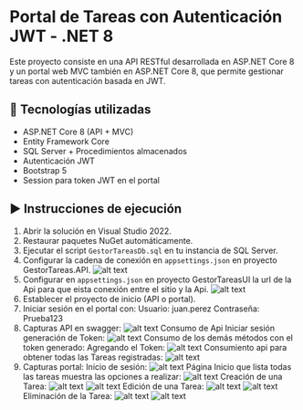 # Portal de Tareas con Autenticación JWT - .NET 8

Este proyecto consiste en una API RESTful desarrollada en ASP.NET Core 8 y un portal web MVC también en ASP.NET Core 8, que permite gestionar tareas con autenticación basada en JWT.

## 🔧 Tecnologías utilizadas
- ASP.NET Core 8 (API + MVC)
- Entity Framework Core
- SQL Server + Procedimientos almacenados
- Autenticación JWT
- Bootstrap 5
- Session para token JWT en el portal

## ▶️ Instrucciones de ejecución

1. Abrir la solución en Visual Studio 2022.
2. Restaurar paquetes NuGet automáticamente.
3. Ejecutar el script `GestorTareasDb.sql` en tu instancia de SQL Server.
4. Configurar la cadena de conexión en `appsettings.json` en proyecto GestorTareas.API.
    ![alt text](image-1.png)
5. Configurar en `appsettings.json` en proyecto GestorTareasUI la url de la Api para que eista conexión entre el sitio y la Api.
      ![alt text](image.png)
5. Establecer el proyecto de inicio (API o portal).
6. Iniciar sesión en el portal con: 
    Usuario:    juan.perez
	Contraseña: Prueba123
7. Capturas API en swagger:
    ![alt text](image-2.png)
    Consumo de Api Iniciar sesión  generación de Token: 
    ![alt text](image-4.png)
    Consumo de los demás métodos con el token generado:
        Agregando el Token: ![alt text](image-5.png)
        Consumiento api para obtener todas las Tareas registradas: ![alt text](image-6.png)
8. Capturas portal: 
    Inicio de sesión: 
      ![alt text](image-3.png)
    Página Inicio que lista todas las tareas  muestra las opciones a realizar:
      ![alt text](image-7.png)
    Creación de una Tarea:
      ![alt text](image-8.png) ![alt text](image-9.png)
    Edición de una Tarea: 
     ![alt text](image-10.png) ![alt text](image-11.png)
    Eliminación de la Tarea: 
     ![alt text](image-12.png) ![alt text](image-13.png)
    



  